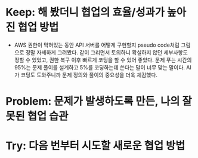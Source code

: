# Keep: 해 봤더니 협업의 효율/성과가 높아진 협업 방법

- AWS 권한이 막혀있는 동안 API 서버를 어떻게 구현할지 pseudo code처럼 그림으로 정말 자세하게 그려봤다. 같이 그리면서 토의하니 확실하지 않던 세부사항도 정할 수 있었고, 권한 복구 이후 빠르게 코딩을 할 수 있어 좋았다. 문제 푸는 시간의 95%는 문제 풀이를 설계하고 5%를 코딩하는데 쓴다는 말이 너무 맞는 말이다. AI가 코딩도 도와주니까 문제 정의와 풀이의 중요성을 더욱 체감했다.

# Problem: 문제가 발생하도록 만든, 나의 잘못된 협업 습관

# Try: 다음 번부터 시도할 새로운 협업 방법
